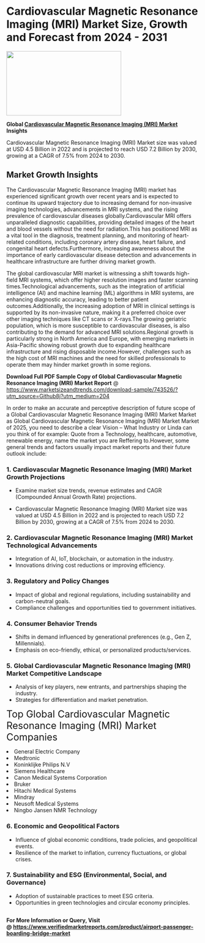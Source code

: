 <H1>Cardiovascular Magnetic Resonance Imaging (MRI) Market Size, Growth and Forecast from 2024 - 2031</H1><img class="aligncenter size-medium wp-image-584254" src="https://thirdeyenews.in/wp-content/uploads/2024/09/Global-Market-Research-300x168.jpeg" alt="" width="300" height="168" /><p><strong>Global&nbsp;<a href="https://www.marketsizeandtrends.com/download-sample/743526/?utm_source=Github8j?utm_medium=204">Cardiovascular Magnetic Resonance Imaging (MRI) Market</a> Insights</strong></p><p>Cardiovascular Magnetic Resonance Imaging (MRI) Market size was valued at USD 4.5 Billion in 2022 and is projected to reach USD 7.2 Billion by 2030, growing at a CAGR of 7.5% from 2024 to 2030.</p><p><h2>Market Growth Insights</h2> <p>The Cardiovascular Magnetic Resonance Imaging (MRI) market has experienced significant growth over recent years and is expected to continue its upward trajectory due to increasing demand for non-invasive imaging technologies, advancements in MRI systems, and the rising prevalence of cardiovascular diseases globally.Cardiovascular MRI offers unparalleled diagnostic capabilities, providing detailed images of the heart and blood vessels without the need for radiation.This has positioned MRI as a vital tool in the diagnosis, treatment planning, and monitoring of heart-related conditions, including coronary artery disease, heart failure, and congenital heart defects.Furthermore, increasing awareness about the importance of early cardiovascular disease detection and advancements in healthcare infrastructure are further driving market growth.</p> <p>The global cardiovascular MRI market is witnessing a shift towards high-field MRI systems, which offer higher resolution images and faster scanning times.Technological advancements, such as the integration of artificial intelligence (AI) and machine learning (ML) algorithms in MRI systems, are enhancing diagnostic accuracy, leading to better patient outcomes.Additionally, the increasing adoption of MRI in clinical settings is supported by its non-invasive nature, making it a preferred choice over other imaging techniques like CT scans or X-rays.The growing geriatric population, which is more susceptible to cardiovascular diseases, is also contributing to the demand for advanced MRI solutions.Regional growth is particularly strong in North America and Europe, with emerging markets in Asia-Pacific showing robust growth due to expanding healthcare infrastructure and rising disposable income.However, challenges such as the high cost of MRI machines and the need for skilled professionals to operate them may hinder market growth in some regions.</p> <p><span class=""><strong>Download Full PDF Sample Copy of Global Cardiovascular Magnetic Resonance Imaging (MRI) Market Report</strong> @ <a href="https://www.marketsizeandtrends.com/download-sample/743526/?utm_source=Github8j?utm_medium=204" target="_blank">https://www.marketsizeandtrends.com/download-sample/743526/?utm_source=Github8j?utm_medium=204</a></span></p><p>In order to make an accurate and perceptive description of future scope of a Global&nbsp;Cardiovascular Magnetic Resonance Imaging (MRI) Market Market as Global&nbsp;Cardiovascular Magnetic Resonance Imaging (MRI) Market Market of 2025, you need to describe a clear Vision &ndash; What Industry or Linda can you think of for example: Quote from a Technology, healthcare, automotive, renewable energy, name the market you are Reffering to.However, some general trends and factors usually impact market reports and their future outlook include:</p><h3>1.&nbsp;<strong>Cardiovascular Magnetic Resonance Imaging (MRI) Market Growth Projections</strong></h3><ul><li>Examine market size trends, revenue estimates and CAGR (Compounded Annual Growth Rate) projections.</li><li><p>Cardiovascular Magnetic Resonance Imaging (MRI) Market size was valued at USD 4.5 Billion in 2022 and is projected to reach USD 7.2 Billion by 2030, growing at a CAGR of 7.5% from 2024 to 2030.</p></li></ul><h3>2.&nbsp;<strong>Cardiovascular Magnetic Resonance Imaging (MRI) Market Technological Advancements</strong></h3><ul><li>Integration of AI, IoT, blockchain, or automation in the industry.</li><li>Innovations driving cost reductions or improving efficiency.</li></ul><h3>3.&nbsp;<strong>Regulatory and Policy Changes</strong></h3><ul><li>Impact of global and regional regulations, including sustainability and carbon-neutral goals.</li><li>Compliance challenges and opportunities tied to government initiatives.</li></ul><h3>4.&nbsp;<strong>Consumer Behavior Trends</strong></h3><ul><li>Shifts in demand influenced by generational preferences (e.g., Gen Z, Millennials).</li><li>Emphasis on eco-friendly, ethical, or personalized products/services.</li></ul><h3>5.&nbsp;<strong>Global Cardiovascular Magnetic Resonance Imaging (MRI) Market Competitive Landscape</strong></h3><ul><li>Analysis of key players, new entrants, and partnerships shaping the industry.</li><li>Strategies for differentiation and market penetration.</li></ul><p data-pm-slice="1 1 []"><span style="color: inherit; font-family: inherit; font-size: 25px;">Top Global Cardiovascular Magnetic Resonance Imaging (MRI) Market Companies</span></p><div class="" data-test-id=""><p><li>General Electric Company</li><li> Medtronic</li><li> Koninklijke Philips N.V</li><li> Siemens Healthcare</li><li> Canon Medical Systems Corporation</li><li> Bruker</li><li> Hitachi Medical Systems</li><li> Mindray</li><li> Neusoft Medical Systems</li><li> Ningbo Jansen NMR Technology</li></p></div><h3>6.&nbsp;<strong>Economic and Geopolitical Factors</strong></h3><ul><li>Influence of global economic conditions, trade policies, and geopolitical events.</li><li>Resilience of the market to inflation, currency fluctuations, or global crises.</li></ul><h3>7.&nbsp;<strong>Sustainability and ESG (Environmental, Social, and Governance)</strong></h3><ul><li>Adoption of sustainable practices to meet ESG criteria.</li><li>Opportunities in green technologies and circular economy principles.</li></ul><h2><strong style="font-size: 14px;">For More Information or Query, Visit @&nbsp;</strong><a style="background-color: #ffffff; font-size: 14px;" href="https://www.marketsizeandtrends.com/report/cardiovascular-magnetic-resonance-imaging-mri-market/" target="_blank">https://www.verifiedmarketreports.com/product/airport-passenger-boarding-bridge-market</a></h2>